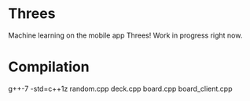 # Threes

Machine learning on the mobile app Threes! Work in progress right now.

# Compilation

g++-7 -std=c++1z random.cpp deck.cpp board.cpp board_client.cpp
